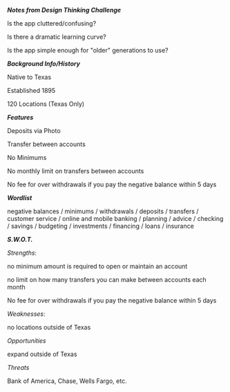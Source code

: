 

***Notes from Design Thinking Challenge***

Is the app cluttered/confusing?

Is there a dramatic learning curve?

Is the app simple enough for "older" generations to use?

***Background Info/History***

Native to Texas

Established 1895

120 Locations (Texas Only)

***Features***

Deposits via Photo

Transfer between accounts

No Minimums

No monthly limit on transfers between accounts

No fee for over withdrawals if you pay the negative balance within 5 days

***Wordlist***

negative balances / minimums / withdrawals / deposits / transfers / customer service / online and mobile banking / planning / advice / checking / savings / budgeting / investments / financing / loans / insurance

***S.W.O.T.***

_Strengths_:

no minimum amount is required to open or maintain an account

no limit on how many transfers you can make between accounts each month

No fee for over withdrawals if you pay the negative balance within 5 days

_Weaknesses_:

no locations outside of Texas

_Opportunities_

expand outside of Texas

_Threats_

Bank of America, Chase, Wells Fargo, etc.
